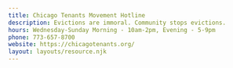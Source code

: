 ```yaml
---
title: Chicago Tenants Movement Hotline
description: Evictions are immoral. Community stops evictions.
hours: Wednesday-Sunday Morning - 10am-2pm, Evening - 5-9pm
phone: 773-657-8700
website: https://chicagotenants.org/
layout: layouts/resource.njk
---
```

